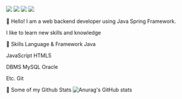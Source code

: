 <!--
**tjdxo1193/tjdxo1193** is a ✨ _special_ ✨ repository because its `README.md` (this file) appears on your GitHub profile.

Here are some ideas to get you started:

- 🔭 I’m currently working on ...
- 🌱 I’m currently learning ...
- 👯 I’m looking to collaborate on ...
- 🤔 I’m looking for help with ...
- 💬 Ask me about ...
- 📫 How to reach me: ...
- 😄 Pronouns: ...

- ⚡ Fun fact: ...
-->
<a href="" target="_blank"><img src="https://img.shields.io/badge/JavaScript-#F7DF1E?style=flat-square&logo=JavaScript&logoColor=#F7DF1E"/></a>
<a href="" target="_blank"><img src="https://img.shields.io/badge/JavaScript-#F7DF1E?style=flat-square&logo=로고&logoColor=로고색상"/></a>
<a href="" target="_blank"><img src="https://img.shields.io/badge/JavaScript-#F7DF1E?style=flat-square&logo=로고&logoColor=로고색상"/></a>
<a href="" target="_blank"><img src="https://img.shields.io/badge/JavaScript-#F7DF1E?style=flat-square&logo=로고&logoColor=로고색상"/></a>

👋 Hello!
I am a web backend developer using Java Spring Framework.

I like to learn new skills and knowledge

💪 Skills
Language & Framework
Java

JavaScript HTML5 

DBMS
MySQL Oracle

Etc.
Git

🌱 Some of my Github Stats
![Anurag's GitHub stats](https://github-readme-stats.vercel.app/api?username=tjdxo1193&show_icons=true&theme=gruvbox_light)
